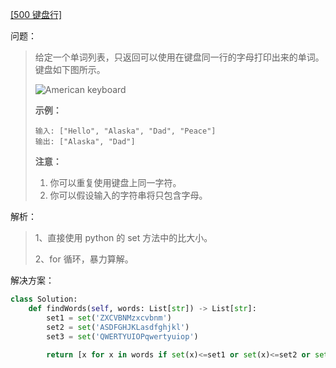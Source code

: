 [[500 键盘行]](<https://leetcode-cn.com/problems/keyboard-row/>)

问题：

> 给定一个单词列表，只返回可以使用在键盘同一行的字母打印出来的单词。键盘如下图所示。
>
>  
>
> ![American keyboard](https://assets.leetcode-cn.com/aliyun-lc-upload/uploads/2018/10/12/keyboard.png)
>
>  
>
> **示例：**
>
> ```
> 输入: ["Hello", "Alaska", "Dad", "Peace"]
> 输出: ["Alaska", "Dad"]
> ```
>
>  
>
> **注意：**
>
> 1. 你可以重复使用键盘上同一字符。
> 2. 你可以假设输入的字符串将只包含字母。



解析：

> 1、直接使用 python 的 set 方法中的比大小。
>
> 2、for 循环，暴力算解。



解决方案：

```python
class Solution:
    def findWords(self, words: List[str]) -> List[str]:
        set1 = set('ZXCVBNMzxcvbnm')
        set2 = set('ASDFGHJKLasdfghjkl')
        set3 = set('QWERTYUIOPqwertyuiop')
        
		return [x for x in words if set(x)<=set1 or set(x)<=set2 or set(x)<=set3]
```

